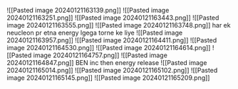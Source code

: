 ![[Pasted image 20240121163139.png]]
![[Pasted image 20240121163251.png]]
![[Pasted image 20240121163443.png]]
![[Pasted image 20240121163555.png]]
![[Pasted image 20240121163748.png]]
har ek neucleon pr etna energy lgega torne ke liye
![[Pasted image 20240121163957.png]]
![[Pasted image 20240121164411.png]]
![[Pasted image 20240121164530.png]]
![[Pasted image 20240121164614.png]]
![[Pasted image 20240121164757.png]]
![[Pasted image 20240121164847.png]]
BEN inc then energy release
![[Pasted image 20240121165014.png]]
![[Pasted image 20240121165102.png]]
![[Pasted image 20240121165145.png]]
![[Pasted image 20240121165209.png]]

